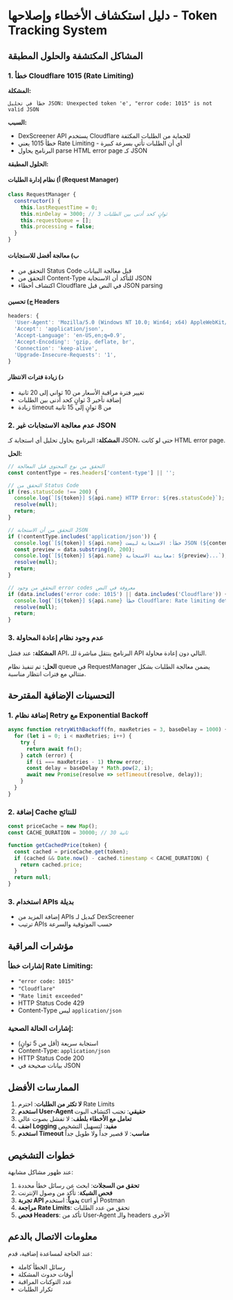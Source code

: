 # دليل استكشاف الأخطاء وإصلاحها - Token Tracking System

## المشاكل المكتشفة والحلول المطبقة

### 1. خطأ Cloudflare 1015 (Rate Limiting)

**المشكلة:**
```
خطأ في تحليل JSON: Unexpected token 'e', "error code: 1015" is not valid JSON
```

**السبب:**
- DexScreener API يستخدم Cloudflare للحماية من الطلبات المكثفة
- خطأ 1015 يعني Rate Limiting - أي أن الطلبات تأتي بسرعة كبيرة
- البرنامج يحاول parse HTML error page كـ JSON

**الحلول المطبقة:**

#### أ) نظام إدارة الطلبات (Request Manager)
```javascript
class RequestManager {
  constructor() {
    this.lastRequestTime = 0;
    this.minDelay = 3000; // 3 ثوانٍ كحد أدنى بين الطلبات
    this.requestQueue = [];
    this.processing = false;
  }
}
```

#### ب) معالجة أفضل للاستجابات
- التحقق من Status Code قبل معالجة البيانات
- التحقق من Content-Type للتأكد أن الاستجابة JSON
- اكتشاف أخطاء Cloudflare في النص قبل JSON parsing

#### ج) تحسين Headers
```javascript
headers: {
  'User-Agent': 'Mozilla/5.0 (Windows NT 10.0; Win64; x64) AppleWebKit/537.36 (KHTML, like Gecko) Chrome/121.0.0.0 Safari/537.36',
  'Accept': 'application/json',
  'Accept-Language': 'en-US,en;q=0.9',
  'Accept-Encoding': 'gzip, deflate, br',
  'Connection': 'keep-alive',
  'Upgrade-Insecure-Requests': '1',
}
```

#### د) زيادة فترات الانتظار
- تغيير فترة مراقبة الأسعار من 10 ثواني إلى 20 ثانية
- إضافة تأخير 3 ثوانٍ كحد أدنى بين الطلبات
- زيادة timeout من 8 ثوانٍ إلى 15 ثانية

### 2. عدم معالجة الاستجابات غير JSON

**المشكلة:**
البرنامج يحاول تحليل أي استجابة كـ JSON، حتى لو كانت HTML error page.

**الحل:**
```javascript
// التحقق من نوع المحتوى قبل المعالجة
const contentType = res.headers['content-type'] || '';

// التحقق من Status Code
if (res.statusCode !== 200) {
  console.log(`[${token}] ${api.name} HTTP Error: ${res.statusCode}`);
  resolve(null);
  return;
}

// التحقق من أن الاستجابة JSON
if (!contentType.includes('application/json')) {
  console.log(`[${token}] ${api.name} خطأ: الاستجابة ليست JSON (${contentType})`);
  const preview = data.substring(0, 200);
  console.log(`[${token}] ${api.name} معاينة الاستجابة: ${preview}...`);
  resolve(null);
  return;
}

// التحقق من وجود error codes معروفة في النص
if (data.includes('error code: 1015') || data.includes('Cloudflare')) {
  console.log(`[${token}] ${api.name} خطأ Cloudflare: Rate limiting detected`);
  resolve(null);
  return;
}
```

### 3. عدم وجود نظام إعادة المحاولة

**المشكلة:**
عند فشل API، البرنامج ينتقل مباشرة للـ API التالي دون إعادة محاولة.

**الحل:**
تم تنفيذ نظام queue في RequestManager يضمن معالجة الطلبات بشكل متتالي مع فترات انتظار مناسبة.

## التحسينات الإضافية المقترحة

### 1. إضافة نظام Retry مع Exponential Backoff
```javascript
async function retryWithBackoff(fn, maxRetries = 3, baseDelay = 1000) {
  for (let i = 0; i < maxRetries; i++) {
    try {
      return await fn();
    } catch (error) {
      if (i === maxRetries - 1) throw error;
      const delay = baseDelay * Math.pow(2, i);
      await new Promise(resolve => setTimeout(resolve, delay));
    }
  }
}
```

### 2. إضافة Cache للنتائج
```javascript
const priceCache = new Map();
const CACHE_DURATION = 30000; // 30 ثانية

function getCachedPrice(token) {
  const cached = priceCache.get(token);
  if (cached && Date.now() - cached.timestamp < CACHE_DURATION) {
    return cached.price;
  }
  return null;
}
```

### 3. استخدام APIs بديلة
- إضافة المزيد من APIs كبديل لـ DexScreener
- ترتيب APIs حسب الموثوقية والسرعة

## مؤشرات المراقبة

### إشارات خطأ Rate Limiting:
- `"error code: 1015"`
- `"Cloudflare"`
- `"Rate limit exceeded"`
- HTTP Status Code 429
- Content-Type ليس `application/json`

### إشارات الحالة الصحية:
- استجابة سريعة (أقل من 5 ثوانٍ)
- Content-Type: `application/json`
- HTTP Status Code 200
- بيانات صحيحة في JSON

## الممارسات الأفضل

1. **لا تكثر من الطلبات**: احترم Rate Limits
2. **استخدم User-Agent حقيقي**: تجنب اكتشاف البوت
3. **تعامل مع الأخطاء بلطف**: لا تفشل بصوت عالي
4. **اضف Logging مفيد**: لتسهيل التشخيص
5. **استخدم Timeout مناسب**: لا قصير جداً ولا طويل جداً

## خطوات التشخيص

عند ظهور مشاكل مشابهة:

1. **تحقق من السجلات**: ابحث عن رسائل خطأ محددة
2. **فحص الشبكة**: تأكد من وصول الإنترنت
3. **تجربة API يدوياً**: استخدم curl أو Postman
4. **مراجعة Rate Limits**: تحقق من عدد الطلبات
5. **فحص Headers**: تأكد من User-Agent والـ headers الأخرى

## معلومات الاتصال بالدعم

عند الحاجة لمساعدة إضافية، قدم:
- رسائل الخطأ كاملة
- أوقات حدوث المشكلة
- عدد التوكنات المراقبة
- تكرار الطلبات
